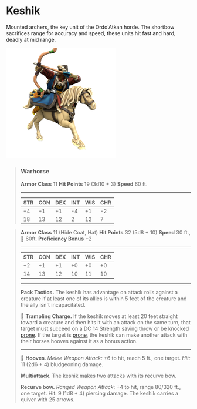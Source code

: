 # Keshik
Mounted archers, the key unit of the Ordo'Atkan horde. The shortbow sacrifices range for accuracy and speed, these units hit fast and hard, deadly at mid range.

![](../../../../_assets/mobs/keshik.png)

> ### Warhorse
>
> **Armor Class** 11
> **Hit Points** 19 (3d10 + 3)
> **Speed** 60 ft.
>
> ---
>
> | STR  | CON  | DEX  | INT  | WIS  | CHR  |
> | ---- | ---- | ---- | ---- | ---- | ---- |
> | +4   | +1   | +1   | -4   | +1   | -2   |
> | 18   | 13   | 12   | 2    | 12   | 7    |

> **Armor Class** 11 (Hide Coat, Hat)
> **Hit Points** 32 (5d8 + 10)
> **Speed** 30 ft., 🐎 60ft.
> **Proficiency Bonus** +2
>
> ---
>
> | STR  | CON  | DEX  | INT  | WIS  | CHR  |
> | ---- | ---- | ---- | ---- | ---- | ---- |
> | +2   | +1   | +1   | +0   | +0   | +0   |
> | 14   | 13   | 12   | 10   | 11   | 10   |
>
> ---
> 
> **Pack Tactics.** The keshik has advantage on attack rolls against a creature if at least one of its allies is within 5 feet of the creature and the ally isn't incapacitated.
>
> 🐎 **Trampling Charge.** If the keshik moves at least 20 feet straight toward a creature and then hits it with an attack on the same turn, that target must succeed on a DC 14 Strength saving throw or be knocked [prone](https://www.dndbeyond.com/compendium/rules/basic-rules/appendix-a-conditions#Prone). If the target is [prone](https://www.dndbeyond.com/compendium/rules/basic-rules/appendix-a-conditions#Prone), the keshik can make another attack with their horses hooves against it as a bonus action.
>
> ---
>
> 🐎 **Hooves**. *Melee Weapon Attack:* +6 to hit, reach 5 ft., one target. *Hit:* 11 (2d6 + 4) bludgeoning damage.
> 
> **Multiattack**. The keshik makes two attacks with its recurve bow.
>
> **Recurve bow.** *Ranged Weapon Attack*: +4 to hit, range 80/320 ft., one target. Hit: 9 (1d8 + 4) piercing damage. The keshik carries a quiver with 25 arrows.